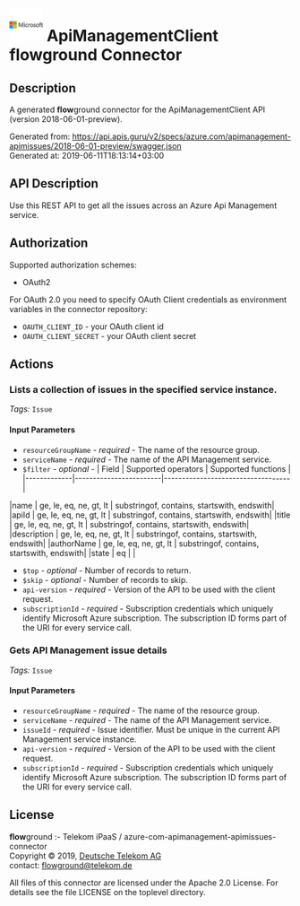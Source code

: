 # ![LOGO](logo.png) ApiManagementClient **flow**ground Connector

## Description

A generated **flow**ground connector for the ApiManagementClient API (version 2018-06-01-preview).

Generated from: https://api.apis.guru/v2/specs/azure.com/apimanagement-apimissues/2018-06-01-preview/swagger.json<br/>
Generated at: 2019-06-11T18:13:14+03:00

## API Description

Use this REST API to get all the issues across an Azure Api Management service.

## Authorization

Supported authorization schemes:
- OAuth2

For OAuth 2.0 you need to specify OAuth Client credentials as environment variables in the connector repository:
* `OAUTH_CLIENT_ID` - your OAuth client id
* `OAUTH_CLIENT_SECRET` - your OAuth client secret

## Actions

### Lists a collection of issues in the specified service instance.

*Tags:* `Issue`

#### Input Parameters
* `resourceGroupName` - _required_ - The name of the resource group.
* `serviceName` - _required_ - The name of the API Management service.
* `$filter` - _optional_ - | Field       | Supported operators    | Supported functions               |
|-------------|------------------------|-----------------------------------|

|name | ge, le, eq, ne, gt, lt | substringof, contains, startswith, endswith|
|apiId | ge, le, eq, ne, gt, lt | substringof, contains, startswith, endswith|
|title | ge, le, eq, ne, gt, lt | substringof, contains, startswith, endswith|
|description | ge, le, eq, ne, gt, lt | substringof, contains, startswith, endswith|
|authorName | ge, le, eq, ne, gt, lt | substringof, contains, startswith, endswith|
|state | eq |    |

* `$top` - _optional_ - Number of records to return.
* `$skip` - _optional_ - Number of records to skip.
* `api-version` - _required_ - Version of the API to be used with the client request.
* `subscriptionId` - _required_ - Subscription credentials which uniquely identify Microsoft Azure subscription. The subscription ID forms part of the URI for every service call.

### Gets API Management issue details

*Tags:* `Issue`

#### Input Parameters
* `resourceGroupName` - _required_ - The name of the resource group.
* `serviceName` - _required_ - The name of the API Management service.
* `issueId` - _required_ - Issue identifier. Must be unique in the current API Management service instance.
* `api-version` - _required_ - Version of the API to be used with the client request.
* `subscriptionId` - _required_ - Subscription credentials which uniquely identify Microsoft Azure subscription. The subscription ID forms part of the URI for every service call.

## License

**flow**ground :- Telekom iPaaS / azure-com-apimanagement-apimissues-connector<br/>
Copyright © 2019, [Deutsche Telekom AG](https://www.telekom.de)<br/>
contact: flowground@telekom.de

All files of this connector are licensed under the Apache 2.0 License. For details
see the file LICENSE on the toplevel directory.
